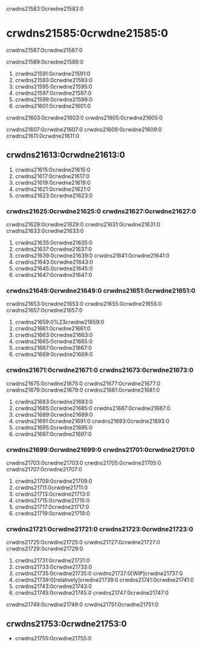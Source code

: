 crwdns21583:0crwdne21583:0
# crwdns21585:0crwdne21585:0

crwdns21587:0crwdne21587:0

crwdns21589:0crwdne21589:0

1. crwdns21591:0crwdne21591:0
2. crwdns21593:0crwdne21593:0
3. crwdns21595:0crwdne21595:0
4. crwdns21597:0crwdne21597:0
5. crwdns21599:0crwdne21599:0
6. crwdns21601:0crwdne21601:0

crwdns21603:0crwdne21603:0 crwdns21605:0crwdne21605:0

crwdns21607:0crwdne21607:0 crwdns21609:0crwdne21609:0 crwdns21611:0crwdne21611:0

## crwdns21613:0crwdne21613:0

1. crwdns21615:0crwdne21615:0
2. crwdns21617:0crwdne21617:0
3. crwdns21619:0crwdne21619:0
4. crwdns21621:0crwdne21621:0
5. crwdns21623:0crwdne21623:0

### crwdns21625:0crwdne21625:0 crwdns21627:0crwdne21627:0

crwdns21629:0crwdne21629:0 crwdns21631:0crwdne21631:0 crwdns21633:0crwdne21633:0

1. crwdns21635:0crwdne21635:0
2. crwdns21637:0crwdne21637:0
3. crwdns21639:0crwdne21639:0 crwdns21641:0crwdne21641:0
4. crwdns21643:0crwdne21643:0
5. crwdns21645:0crwdne21645:0
6. crwdns21647:0crwdne21647:0

### crwdns21649:0crwdne21649:0 crwdns21651:0crwdne21651:0

crwdns21653:0crwdne21653:0 crwdns21655:0crwdne21655:0 crwdns21657:0crwdne21657:0

1. crwdns21659:0%23crwdne21659:0
2. crwdns21661:0crwdne21661:0
3. crwdns21663:0crwdne21663:0
4. crwdns21665:0crwdne21665:0
5. crwdns21667:0crwdne21667:0
6. crwdns21669:0crwdne21669:0

### crwdns21671:0crwdne21671:0 crwdns21673:0crwdne21673:0

crwdns21675:0crwdne21675:0 crwdns21677:0crwdne21677:0 crwdns21679:0crwdne21679:0 crwdns21681:0crwdne21681:0

1. crwdns21683:0crwdne21683:0
2. crwdns21685:0crwdne21685:0 crwdns21687:0crwdne21687:0
3. crwdns21689:0crwdne21689:0
4. crwdns21691:0crwdne21691:0 crwdns21693:0crwdne21693:0
5. crwdns21695:0crwdne21695:0
6. crwdns21697:0crwdne21697:0

### crwdns21699:0crwdne21699:0 crwdns21701:0crwdne21701:0

crwdns21703:0crwdne21703:0 crwdns21705:0crwdne21705:0 crwdns21707:0crwdne21707:0

1. crwdns21709:0crwdne21709:0
2. crwdns21711:0crwdne21711:0
3. crwdns21713:0crwdne21713:0
4. crwdns21715:0crwdne21715:0
5. crwdns21717:0crwdne21717:0
6. crwdns21719:0crwdne21719:0

### crwdns21721:0crwdne21721:0 crwdns21723:0crwdne21723:0

crwdns21725:0crwdne21725:0 crwdns21727:0crwdne21727:0 crwdns21729:0crwdne21729:0

1. crwdns21731:0crwdne21731:0
2. crwdns21733:0crwdne21733:0
3. crwdns21735:0crwdne21735:0 crwdns21737:0[WIP]crwdne21737:0
4. crwdns21739:0[relatively]crwdne21739:0 crwdns21741:0crwdne21741:0
5. crwdns21743:0crwdne21743:0
6. crwdns21745:0crwdne21745:0 crwdns21747:0crwdne21747:0

crwdns21749:0crwdne21749:0 crwdns21751:0crwdne21751:0

## crwdns21753:0crwdne21753:0

- crwdns21755:0crwdne21755:0

<!---Git Log History: see the full log please see the 'blame button' or use this git command `git log --follow -p -- persona-contributors.md`--->
